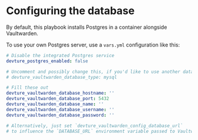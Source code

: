 # Configuring the database

By default, this playbook installs Postgres in a container alongside Vaultwarden.

To use your own Postgres server, use a `vars.yml` configuration like this:

```yaml
# Disable the integrated Postgres service
devture_postgres_enabled: false

# Uncomment and possibly change this, if you'd like to use another database engine.
# devture_vaultwarden_database_type: mysql

# Fill these out
devture_vaultwarden_database_hostname: ''
devture_vaultwarden_database_port: 5432
devture_vaultwarden_database_name: ''
devture_vaultwarden_database_username: ''
devture_vaultwarden_database_password: ''

# Alternatively, just set `devture_vaultwarden_config_database_url`
# to influence the `DATABASE_URL` environment variable passed to Vaultwarden.
```
